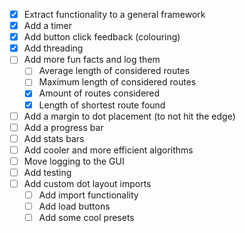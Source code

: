 - [x] Extract functionality to a general framework
- [x] Add a timer
- [x] Add button click feedback (colouring)
- [x] Add threading
- [ ] Add more fun facts and log them
    - [ ] Average length of considered routes
    - [ ] Maximum length of considered routes
    - [x] Amount of routes considered
    - [x] Length of shortest route found
- [ ] Add a margin to dot placement (to not hit the edge)
- [ ] Add a progress bar
- [ ] Add stats bars
- [ ] Add cooler and more efficient algorithms
- [ ] Move logging to the GUI
- [ ] Add testing
- [ ] Add custom dot layout imports
    - [ ] Add import functionality
    - [ ] Add load buttons
    - [ ] Add some cool presets
